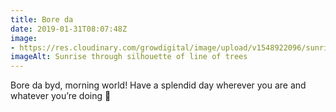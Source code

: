 ```yaml
---
title: Bore da
date: 2019-01-31T08:07:48Z
image: 
- https://res.cloudinary.com/growdigital/image/upload/v1548922096/sunrise-F804885E.jpg
imageAlt: Sunrise through silhouette of line of trees
---
```


Bore da byd, morning world! Have a splendid day wherever you are and whatever you’re doing 🙂
